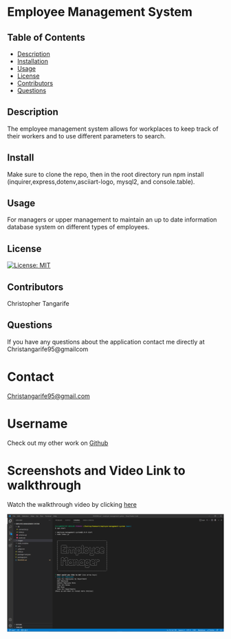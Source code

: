 # Employee Management System #

  ## Table of Contents
* [Description](#description)
* [Installation](#installation)
* [Usage](#usage)
* [License](#license)
* [Contributors](#contributors)
* [Questions](#questions)

## Description
The employee management system allows for workplaces to keep track of their workers and to use different parameters to search.
## Install
Make sure to clone the repo, then in the root directory run npm install (inquirer,express,dotenv,asciiart-logo, mysql2, and console.table).
## Usage
For managers or upper management to maintain an up to date information database system on different types of employees.
## License
[![License: MIT](https://img.shields.io/badge/License-MIT-yellow.svg)](https://opensource.org/licenses/MIT)
## Contributors
Christopher Tangarife
## Questions
If you have any questions about the application contact me directly at Christangarife95@gmailcom 
# Contact
Christangarife95@gmail.com 
# Username
Check out my other work on [Github](https://github.com/ChrisCodes54)
# Screenshots and Video Link to walkthrough
Watch the walkthrough video by clicking [here](https://drive.google.com/file/d/1Cagbk0LSrsNls8g6QYmupzmG7A3gl5MQ/view?usp=sharing)

![What the user will see once they run the application](images/emshome.PNG)

